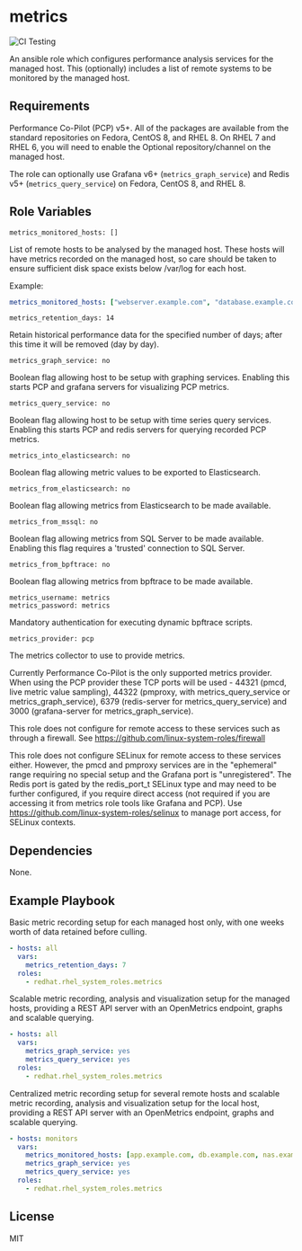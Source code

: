# metrics
![CI Testing](https://github.com/redhat.rhel_system_roles.metrics/workflows/tox/badge.svg)

An ansible role which configures performance analysis services for the managed
host.  This (optionally) includes a list of remote systems to be monitored
by the managed host.

## Requirements

Performance Co-Pilot (PCP) v5+. All of the packages are available
from the standard repositories on Fedora, CentOS 8, and RHEL 8.  On RHEL
7 and RHEL 6, you will need to enable the Optional repository/channel
on the managed host.

The role can optionally use Grafana v6+ (`metrics_graph_service`) and
Redis v5+ (`metrics_query_service`) on Fedora, CentOS 8, and RHEL 8.

## Role Variables

    metrics_monitored_hosts: []

List of remote hosts to be analysed by the managed host.
These hosts will have metrics recorded on the managed host, so care should be
taken to ensure sufficient disk space exists below /var/log for each host.

Example:

```yaml
metrics_monitored_hosts: ["webserver.example.com", "database.example.com"]
```

    metrics_retention_days: 14

Retain historical performance data for the specified number of days; after
this time it will be removed (day by day).

    metrics_graph_service: no

Boolean flag allowing host to be setup with graphing services.
Enabling this starts PCP and grafana servers for visualizing PCP metrics.

    metrics_query_service: no

Boolean flag allowing host to be setup with time series query services.
Enabling this starts PCP and redis servers for querying recorded PCP metrics.

    metrics_into_elasticsearch: no

Boolean flag allowing metric values to be exported to Elasticsearch.

    metrics_from_elasticsearch: no

Boolean flag allowing metrics from Elasticsearch to be made available.

    metrics_from_mssql: no

Boolean flag allowing metrics from SQL Server to be made available.
Enabling this flag requires a 'trusted' connection to SQL Server.

    metrics_from_bpftrace: no

Boolean flag allowing metrics from bpftrace to be made available.

    metrics_username: metrics
    metrics_password: metrics

Mandatory authentication for executing dynamic bpftrace scripts.

    metrics_provider: pcp

The metrics collector to use to provide metrics.

Currently Performance Co-Pilot is the only supported metrics provider.
When using the PCP provider these TCP ports will be used - 44321 (pmcd,
live metric value sampling), 44322 (pmproxy, with metrics_query_service
or metrics_graph_service), 6379 (redis-server for metrics_query_service)
and 3000 (grafana-server for metrics_graph_service).

This role does not configure for remote access to these services such as
through a firewall.  See https://github.com/linux-system-roles/firewall

This role does not configure SELinux for remote access to these services
either.  However, the pmcd and pmproxy services are in the "ephemeral"
range requiring no special setup and the Grafana port is "unregistered".
The Redis port is gated by the redis_port_t SELinux type and may need to
be further configured, if you require direct access (not required if you
are accessing it from metrics role tools like Grafana and PCP).
Use https://github.com/linux-system-roles/selinux to manage port access,
for SELinux contexts.

## Dependencies

None.

## Example Playbook

Basic metric recording setup for each managed host only, with one
weeks worth of data retained before culling.

```yaml
- hosts: all
  vars:
    metrics_retention_days: 7
  roles:
    - redhat.rhel_system_roles.metrics
```

Scalable metric recording, analysis and visualization setup for
the managed hosts, providing a REST API server with an OpenMetrics
endpoint, graphs and scalable querying.

```yaml
- hosts: all
  vars:
    metrics_graph_service: yes
    metrics_query_service: yes
  roles:
    - redhat.rhel_system_roles.metrics
```

Centralized metric recording setup for several remote hosts and
scalable metric recording, analysis and visualization setup for
the local host, providing a REST API server with an OpenMetrics
endpoint, graphs and scalable querying.

```yaml
- hosts: monitors
  vars:
    metrics_monitored_hosts: [app.example.com, db.example.com, nas.example.com]
    metrics_graph_service: yes
    metrics_query_service: yes
  roles:
    - redhat.rhel_system_roles.metrics
```

## License

MIT
